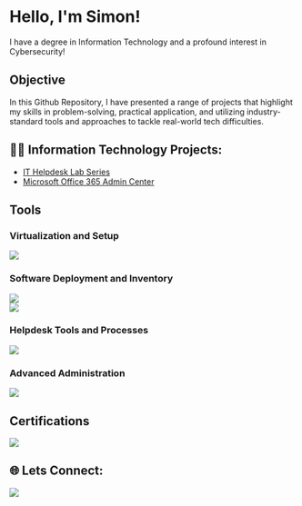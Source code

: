 # Hello, I'm Simon!

I have a degree in Information Technology and a profound interest in Cybersecurity! 

## Objective

In this Github Repository, I have presented a range of projects that highlight my skills in problem-solving, practical application, and utilizing industry-standard tools and approaches to tackle real-world tech difficulties.

<h2>👨‍💻 Information Technology Projects:</h2>

- [IT Helpdesk Lab Series](https://github.com/Simokid/IT-Helpdesk-Lab-Series/tree/main)
- [Microsoft Office 365 Admin Center](https://github.com/Simokid/Microsoft-Office-365-Admin-Center-Lab)

## Tools

### Virtualization and Setup
<div>
   <a href="https://www.virtualbox.org/" target="_blank">
      <img src="https://img.shields.io/badge/-Oracle%20VirtualBox-1B5E20?&style=for-the-badge&logo=VirtualBox&logoColor=white" />
   </a>
</div>


### Software Deployment and Inventory
<div>
   <a href="https://www.pdq.com/pdq-deploy/" target="_blank">
      <img src="https://img.shields.io/badge/-PDQ%20Deploy-FF5733?&style=for-the-badge&logo=windows&logoColor=white" />
   </a>
<div>
   <a href="https://www.pdq.com/pdq-inventory/" target="_blank">
      <img src="https://img.shields.io/badge/-PDQ%20Inventory-FF5733?&style=for-the-badge&logo=windows&logoColor=white" />
   </a>
</div>


### Helpdesk Tools and Processes
<div>
   <a href="https://www.spiceworks.com/free-cloud-help-desk-software/" target="_blank">
      <img src="https://img.shields.io/badge/-Spiceworks-0052CC?&style=for-the-badge&logo=spiceworks&logoColor=white" />
   </a>
</div>

    
### Advanced Administration
<div>
   <a href="https://www.microsoft.com/en-us/microsoft-365/business/microsoft-365-administration?msockid=17972cba6afa6b9a37653f846b966a54" target="_blank">
      <img src="https://img.shields.io/badge/-Microsoft%20Office%20365%20Admin%20Center-0078D4?&style=for-the-badge&logo=microsoft&logoColor=white" />
   </a>
</div>


## Certifications
<div>
   <a href="https://www.credly.com/badges/20728c2d-1326-4497-b9f9-6cfa9fbfcd4a/linked_in?t=skyejw" target="_blank">
      <img src="https://img.shields.io/badge/-Security%2B-FF0000?&style=for-the-badge&logo=CompTIA&logoColor=white" />
   </a>
</div>





<h2> 🌐 Lets Connect:</h2>

<div>
   <a href="https://www.linkedin.com/feed/update/urn:li:activity:7248807619295948800/" target="_blank">
      <img src="https://img.shields.io/badge/-LinkedIn-0A66C2?&style=for-the-badge&logo=linkedin&logoColor=white" />
   </a>
</div>




